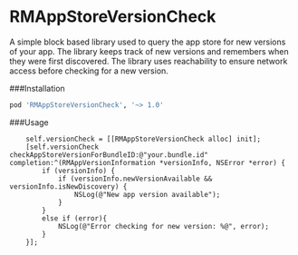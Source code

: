 RMAppStoreVersionCheck
============================

A simple block based library used to query the app store for new versions of your app.  The library keeps track of new versions and remembers when they were first discovered.  The library uses reachability to ensure network access before checking for a new version.

###Installation

```ruby
pod 'RMAppStoreVersionCheck', '~> 1.0'
```

###Usage

```objectiv-c
    self.versionCheck = [[RMAppStoreVersionCheck alloc] init];
    [self.versionCheck checkAppStoreVersionForBundleID:@"your.bundle.id" completion:^(RMAppVersionInformation *versionInfo, NSError *error) {
        if (versionInfo) {
            if (versionInfo.newVersionAvailable && versionInfo.isNewDiscovery) {
                NSLog(@"New app version available");
            }
        }
        else if (error){
            NSLog(@"Error checking for new version: %@", error);
        }
    }];
```
